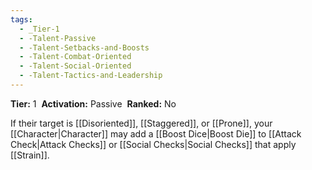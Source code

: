 ```yaml
---
tags:
  - _Tier-1
  - -Talent-Passive
  - -Talent-Setbacks-and-Boosts
  - -Talent-Combat-Oriented
  - -Talent-Social-Oriented
  - -Talent-Tactics-and-Leadership
---
```

**Tier:** 1 
**Activation:** Passive 
**Ranked:** No 

If their target is [[Disoriented]], [[Staggered]], or [[Prone]], your [[Character|Character]] may add a [[Boost Dice|Boost Die]] to [[Attack Check|Attack Checks]] or [[Social Checks|Social Checks]] that apply [[Strain]].